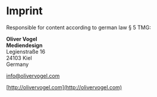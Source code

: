 # Imprint

Responsible for content according to german law § 5 TMG:

**Oliver Vogel**  
**Mediendesign**  
Legienstraße 16  
24103 Kiel  
Germany  

[info@olivervogel.com](mailto:info@olivervogel.com)

[http://olivervogel.com](http://olivervogel.com)
